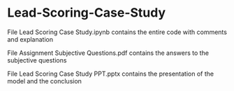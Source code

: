 # Lead-Scoring-Case-Study

File Lead Scoring Case Study.ipynb contains the entire code with comments and explanation

File Assignment Subjective Questions.pdf contains the answers to the subjective questions

File Lead Scoring Case Study PPT.pptx contains the presentation of the model and the conclusion
